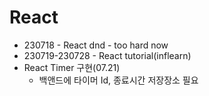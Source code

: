 # React
- 230718 - React dnd - too hard now
- 230719-230728 - React tutorial(inflearn)
- React Timer 구현(07.21)
  - 백앤드에 타이머 Id, 종료시간 저장장소 필요
